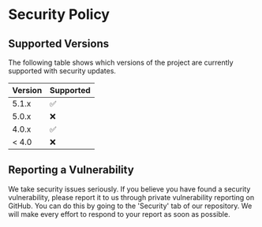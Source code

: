 # Security Policy

## Supported Versions

The following table shows which versions of the project are currently
supported with security updates.

| Version | Supported          |
| ------- | ------------------ |
| 5.1.x   | :white_check_mark: |
| 5.0.x   | :x:                |
| 4.0.x   | :white_check_mark: |
| < 4.0   | :x:                |

## Reporting a Vulnerability

We take security issues seriously. If you believe you have found a security
vulnerability, please report it to us through private vulnerability reporting
on GitHub. You can do this by going to the 'Security' tab of our repository.
We will make every effort to respond to your report as soon as possible.
